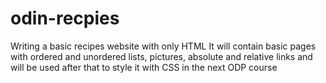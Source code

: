 # odin-recpies

Writing a basic recipes website with only HTML
It will contain basic pages with ordered and unordered lists, pictures, absolute and relative links and will be used after that to style it with CSS in the next ODP course 
